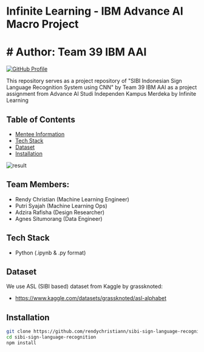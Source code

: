 # Infinite Learning - IBM Advance AI Macro Project
# # Author: Team 39 IBM AAI

[![GitHub Profile](https://img.shields.io/badge/GitHub-Profile-green)](https://github.com/rendychristiann)

This repository serves as a project repository of "SIBI Indonesian Sign Language Recognition System using CNN" by Team 39 IBM AAI as a project assignment from Advance AI Studi Independen Kampus Merdeka by Infinite Learning

## Table of Contents
- [Mentee Information](#Mentee-Information)
- [Tech Stack](#Tech-Stack)
- [Dataset](#Dataset)
- [Installation](#Installation)

![result](https://github.com/rendychristiann/sibi-sign-language-recognition/assets/78911479/cf771918-544a-44d9-a969-1bb45c491a43)

## Team Members:
- Rendy Christian (Machine Learning Engineer)
- Putri Syajah (Machine Learning Ops)
- Adzira Rafisha (Design Researcher)
- Agnes Situmorang (Data Engineer)

## Tech Stack
* Python (.ipynb & .py format)

## Dataset 
We use ASL (SIBI based) dataset from Kaggle by grassknoted:
- https://www.kaggle.com/datasets/grassknoted/asl-alphabet

## Installation
```bash
git clone https://github.com/rendychristiann/sibi-sign-language-recognition
cd sibi-sign-language-recognition
npm install
